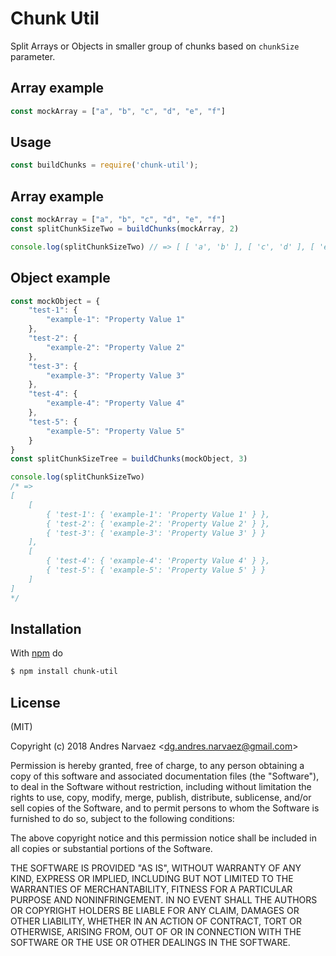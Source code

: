 
# Chunk Util

Split Arrays or Objects in smaller group of chunks based on `chunkSize` parameter.

## Array example

```js
const mockArray = ["a", "b", "c", "d", "e", "f"]

```

## Usage

```js
const buildChunks = require('chunk-util');

```

## Array example

```js
const mockArray = ["a", "b", "c", "d", "e", "f"]
const splitChunkSizeTwo = buildChunks(mockArray, 2)

console.log(splitChunkSizeTwo) // => [ [ 'a', 'b' ], [ 'c', 'd' ], [ 'e', 'f' ] ]

```

## Object example

```js
const mockObject = {
    "test-1": {
        "example-1": "Property Value 1"
    },
    "test-2": {
        "example-2": "Property Value 2"
    },
    "test-3": {
        "example-3": "Property Value 3"
    },
    "test-4": {
        "example-4": "Property Value 4"
    },
    "test-5": {
        "example-5": "Property Value 5"
    }
}
const splitChunkSizeTree = buildChunks(mockObject, 3)

console.log(splitChunkSizeTwo)
/* =>
[
    [
        { 'test-1': { 'example-1': 'Property Value 1' } },
        { 'test-2': { 'example-2': 'Property Value 2' } },
        { 'test-3': { 'example-3': 'Property Value 3' } }
    ],
    [
        { 'test-4': { 'example-4': 'Property Value 4' } },
        { 'test-5': { 'example-5': 'Property Value 5' } }
    ]
]
*/

```

## Installation

With [npm](http://npmjs.org) do

```bash
$ npm install chunk-util
```
## License

(MIT)

Copyright (c) 2018 Andres Narvaez &lt;dg.andres.narvaez@gmail.com&gt;

Permission is hereby granted, free of charge, to any person obtaining a copy of
this software and associated documentation files (the "Software"), to deal in
the Software without restriction, including without limitation the rights to
use, copy, modify, merge, publish, distribute, sublicense, and/or sell copies
of the Software, and to permit persons to whom the Software is furnished to do
so, subject to the following conditions:

The above copyright notice and this permission notice shall be included in all
copies or substantial portions of the Software.

THE SOFTWARE IS PROVIDED "AS IS", WITHOUT WARRANTY OF ANY KIND, EXPRESS OR
IMPLIED, INCLUDING BUT NOT LIMITED TO THE WARRANTIES OF MERCHANTABILITY,
FITNESS FOR A PARTICULAR PURPOSE AND NONINFRINGEMENT. IN NO EVENT SHALL THE
AUTHORS OR COPYRIGHT HOLDERS BE LIABLE FOR ANY CLAIM, DAMAGES OR OTHER
LIABILITY, WHETHER IN AN ACTION OF CONTRACT, TORT OR OTHERWISE, ARISING FROM,
OUT OF OR IN CONNECTION WITH THE SOFTWARE OR THE USE OR OTHER DEALINGS IN THE
SOFTWARE.
